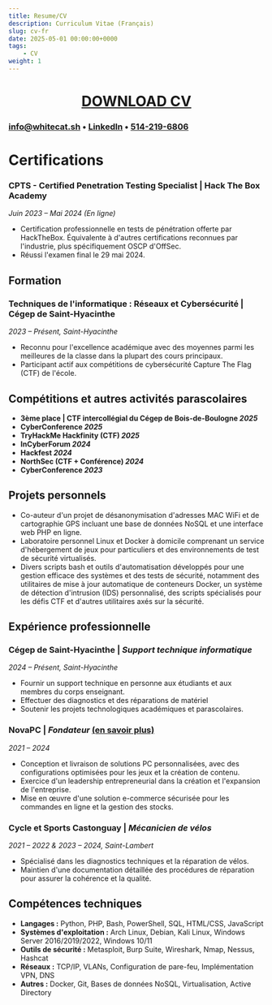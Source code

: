 ```yaml
---
title: Resume/CV
description: Curriculum Vitae (Français)
slug: cv-fr
date: 2025-05-01 00:00:00+0000
tags:
    - CV
weight: 1
---
```

<div style="text-align: center;">

# [DOWNLOAD CV](CV-Charles_Mclean-2025-FR.pdf)

</div>

### [info@whitecat.sh](mailto:info@whitecat.sh) • [LinkedIn](https://www.linkedin.com/in/charlesmcleansec/) • [514-219-6806](tel:+1-514-219-6806)

# **Certifications**

### **CPTS - Certified Penetration Testing Specialist** | Hack The Box Academy
*Juin 2023 – Mai 2024 (En ligne)*
- Certification professionnelle en tests de pénétration offerte par HackTheBox. Équivalente à d'autres certifications reconnues par l'industrie, plus spécifiquement OSCP d'OffSec.
- Réussi l'examen final le 29 mai 2024.

## **Formation**

### **Techniques de l'informatique : Réseaux et Cybersécurité** | Cégep de Saint-Hyacinthe
*2023 – Présent, Saint-Hyacinthe*
- Reconnu pour l'excellence académique avec des moyennes parmi les meilleures de la classe dans la plupart des cours principaux.
- Participant actif aux compétitions de cybersécurité Capture The Flag (CTF) de l'école.

## **Compétitions et autres activités parascolaires**

- **3ème place | CTF intercollégial du Cégep de Bois-de-Boulogne *2025***
- **CyberConference *2025***
- **TryHackMe Hackfinity (CTF) *2025***
- **InCyberForum *2024***
- **Hackfest *2024***
- **NorthSec (CTF + Conférence) *2024***
- **CyberConference *2023***

## **Projets personnels**

- Co-auteur d'un projet de désanonymisation d'adresses MAC WiFi et de cartographie GPS incluant une base de données NoSQL et une interface web PHP en ligne.
- Laboratoire personnel Linux et Docker à domicile comprenant un service d'hébergement de jeux pour particuliers et des environnements de test de sécurité virtualisés.
- Divers scripts bash et outils d'automatisation développés pour une gestion efficace des systèmes et des tests de sécurité, notamment des utilitaires de mise à jour automatique de conteneurs Docker, un système de détection d'intrusion (IDS) personnalisé, des scripts spécialisés pour les défis CTF et d'autres utilitaires axés sur la sécurité.

## **Expérience professionnelle**

### **Cégep de Saint-Hyacinthe** | *Support technique informatique*  
*2024 – Présent, Saint-Hyacinthe*
- Fournir un support technique en personne aux étudiants et aux membres du corps enseignant.
- Effectuer des diagnostics et des réparations de matériel
- Soutenir les projets technologiques académiques et parascolaires.

### **NovaPC** | *Fondateur* [(en savoir plus)](https://whitecat.dev/p/nova-pc/)
*2021 – 2024*
- Conception et livraison de solutions PC personnalisées, avec des configurations optimisées pour les jeux et la création de contenu.
- Exercice d'un leadership entrepreneurial dans la création et l'expansion de l'entreprise.
- Mise en œuvre d'une solution e-commerce sécurisée pour les commandes en ligne et la gestion des stocks.

### **Cycle et Sports Castonguay** | *Mécanicien de vélos* 
*2021 – 2022 & 2023 – 2024, Saint-Lambert*  
- Spécialisé dans les diagnostics techniques et la réparation de vélos.
- Maintien d'une documentation détaillée des procédures de réparation pour assurer la cohérence et la qualité.

## **Compétences techniques**

- **Langages :** Python, PHP, Bash, PowerShell, SQL, HTML/CSS, JavaScript
- **Systèmes d'exploitation :** Arch Linux, Debian, Kali Linux, Windows Server 2016/2019/2022, Windows 10/11
- **Outils de sécurité :** Metasploit, Burp Suite, Wireshark, Nmap, Nessus, Hashcat
- **Réseaux :** TCP/IP, VLANs, Configuration de pare-feu, Implémentation VPN, DNS
- **Autres :** Docker, Git, Bases de données NoSQL, Virtualisation, Active Directory